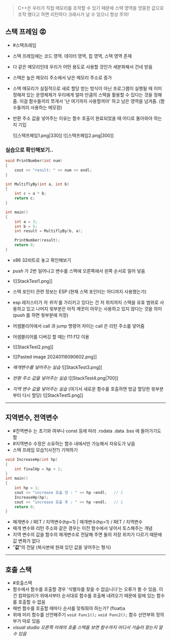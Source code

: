 > C++은 우리가 직접 메모리를 조작할 수 있기 때문에 스택 영역을 엉뚱한 값으로 조작 했다고 하면 리턴하다 크래시가 날 수 있으니 항상 주의!

## 스택 프레임 😡
- #스택프레임 
- 스택 프레임에는 코드 영역. 데이터 영역, 힙 영역, 스택 영역 존재
- 다 같은 메모리인데 우리가 어떤 용도로 사용할 것인가 세분화해서 건네 받음
- 스택은 높은 메모리 주소에서 낮은 메모리 주소로 증가
- 스택 메모리가 실질적으로 새로 할당 받는 방식이 아닌 프로그램이 실행될 때 이미 정해져 있는 운영체제가 우리에게 얼마 만큼의 스택을 활용할 수 있다는 것을 정해줌. 이걸 함수들끼리 쪼개서 '난 여기까지 사용할꺼야' 하고 남은 영역을 넘겨줌. (함수들끼리 사용하는 메모장)
- 반환 주소 값을 넣어주는 이유는 함수 호출이 완료되었을 때 어디로 돌아와야 하는지 기입

	![[스택프페임1.png|330]]  	![[스택프페임2.png|300]]

### 실습으로 확인해보기..
```cpp
void PrintNumber(int num)
{
	cout << "result: " << num << endl;
}

int MultiflyBy(int a, int b)
{
	int c = a * b;
	return c;
}

int main()
{
	int a = 3;
	int b = 5;
	int result = MultiflyBy(b, a);

	PrintNumber(result);
	return 0;
}
```

- x86 32비트로 놓고 확인해보기
- _push_ 가 2번 일어나고 변수를 스택에 오른쪽에서 왼쪽 순서로 밀어 넣음
- ![[StackTest1.png]]

- 스택 포인터 관련 정보는 ESP (현재 스택 포인터는 어디까지 사용했는가)
-  esp 레지스터가 저 _위치_ 를 가리키고 있다는 건 저 위치까지 스택을 유효 범위로 사용하고 있고 나머지 윗부분은 아직 깨끗이 아무는 사용하고 있지 않다는 것을 의미 (push 를 하면 윗부분에 저장)
- 어셈블리어에서 call 과 jump 명령어 차이는 call 은 리턴 주소를 넣어줌 
- 어셈블리어를 디버깅 할 때는 f11 f12 이용 
- ![[StackTest2.png]]
- ![[Pasted image 20240116090602.png]]
- _매개변수를 넣어주는 실습_ ![[StackTest3.png]]
-   _반환 주소 값을 넣어주는 실습_  ![[StackTest4.png|700]]
- _지역 변수 값을 넣어주는 실습_ (여기서 새로운 함수를 호출하면 방금 할당한 윗부분부터 다시 할당) ![[StackTest5.png]]

***

## 지역변수, 전역변수
- #전역변수 는 초기와 여부나 const 등에 따라 .rodata  .data  .bss 에 들어가기도 함
- #지역변수 수정은 소유하는 함수 내에서만 가능해서 자유도가 낮음
- 스택 프레임 모습?(사진?) 기억하기

```cpp
void IncreaseHp(int hp)
{
	int finalHp = hp + 1;
}
int main()
{
	int hp = 1;
	cout << "increase 호출 전 : " << hp <endl;   // 1
	IncreaseHp(hp);
	cout << "increase 호출 후 : " << hp <endl;   // 1
	return 0;
}

```
- 매개변수 / RET / 지역변수(hp=1)   |   매개변수(hp=1) / RET / 지역변수
- 매개 변수와 리턴 주소와 같은 경우는 이전 함수에서 넣어서 토스해주는 개념
- 지역 변수의 값을 함수의 매개변수로 전달해 주면 둘의 저장 위치가 다르기 때문에 값 변화가 없다
- "**값**"의 전달 (복사본에 원래 있던 값을 넣어주는 형식)

***

## 호출 스택
- #호출스택
- 함수에서 함수를 호출할 경우 '식별자를 찾을 수 없습니다'는 오류가 뜰 수 있음. 이건 컴파일러가 위에서부터 순서대로 함수를 호출해 내려오기 때문에 밑에 있는 함수를 호출할 수 없음
- 매번 함수를 호출할 때마다 순서를 맞춰줘야 하는가? (float)a
- 위에 미리 함수를 선언해주기 `void Func1();` `void Func2();` 함수 선언부와 정의부가 따로 있음
- _visual studio 오른쪽 아래의 호출 스택을 보면 함수까지 어디서 거슬러 왔는지  알 수 있음_

